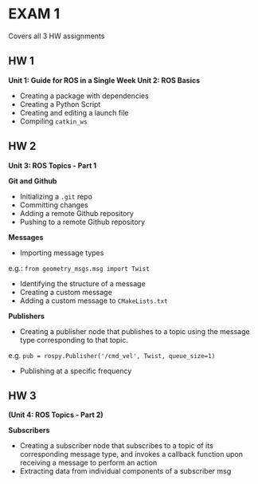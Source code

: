 # EXAM 1
Covers all 3 HW assignments

## HW 1
**Unit 1: Guide for ROS in a Single Week
Unit 2: ROS Basics**

-   Creating a package with dependencies
-   Creating a Python Script
-   Creating and editing a launch file
-   Compiling `catkin_ws`

  

  

## HW 2 
**Unit 3: ROS Topics - Part 1**

**Git and Github**

-   Initializing a `.git` repo
-   Committing changes
-   Adding a remote Github repository
-   Pushing to a remote Github repository

  

**Messages**

-   Importing message types

e.g.: `from geometry_msgs.msg import Twist`

-   Identifying the structure of a message
-   Creating a custom message
-   Adding a custom message to `CMakeLists.txt`

  

**Publishers**

-   Creating a publisher node that publishes to a topic using the message type corresponding to that topic.

e.g. `pub = rospy.Publisher('/cmd_vel', Twist, queue_size=1)`

-   Publishing at a specific frequency

  

  

  

## HW 3 
**(Unit 4: ROS Topics - Part 2)**

**Subscribers**

-   Creating a subscriber node that subscribes to a topic of its corresponding message type, and invokes a callback function upon receiving a message to perform an action
-   Extracting data from individual components of a subscriber msg
